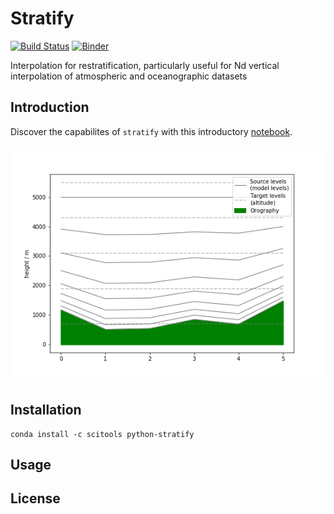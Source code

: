# Stratify

[![Build Status](https://travis-ci.org/SciTools-incubator/python-stratify.svg?branch=master)](https://travis-ci.org/SciTools-incubator/python-stratify) [![Binder](http://mybinder.org/badge.svg)](http://mybinder.org:/repo/scitools-incubator/python-stratify)

Interpolation for restratification, particularly useful for Nd vertical interpolation of atmospheric and oceanographic datasets

## Introduction

Discover the capabilites of `stratify` with this introductory [notebook](index.ipynb).

![An outline of the problem space](summary.png)

## Installation

```shell
conda install -c scitools python-stratify
```

## Usage

## License


